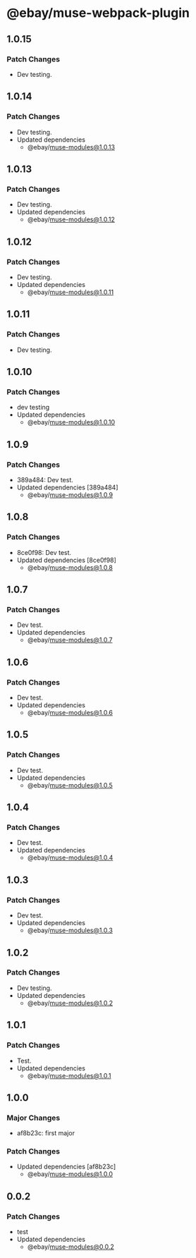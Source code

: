 # @ebay/muse-webpack-plugin

## 1.0.15

### Patch Changes

- Dev testing.

## 1.0.14

### Patch Changes

- Dev testing.
- Updated dependencies
  - @ebay/muse-modules@1.0.13

## 1.0.13

### Patch Changes

- Dev testing.
- Updated dependencies
  - @ebay/muse-modules@1.0.12

## 1.0.12

### Patch Changes

- Dev testing.
- Updated dependencies
  - @ebay/muse-modules@1.0.11

## 1.0.11

### Patch Changes

- Dev testing.

## 1.0.10

### Patch Changes

- dev testing
- Updated dependencies
  - @ebay/muse-modules@1.0.10

## 1.0.9

### Patch Changes

- 389a484: Dev test.
- Updated dependencies [389a484]
  - @ebay/muse-modules@1.0.9

## 1.0.8

### Patch Changes

- 8ce0f98: Dev test.
- Updated dependencies [8ce0f98]
  - @ebay/muse-modules@1.0.8

## 1.0.7

### Patch Changes

- Dev test.
- Updated dependencies
  - @ebay/muse-modules@1.0.7

## 1.0.6

### Patch Changes

- Dev test.
- Updated dependencies
  - @ebay/muse-modules@1.0.6

## 1.0.5

### Patch Changes

- Dev test.
- Updated dependencies
  - @ebay/muse-modules@1.0.5

## 1.0.4

### Patch Changes

- Dev test.
- Updated dependencies
  - @ebay/muse-modules@1.0.4

## 1.0.3

### Patch Changes

- Dev test.
- Updated dependencies
  - @ebay/muse-modules@1.0.3

## 1.0.2

### Patch Changes

- Dev testing.
- Updated dependencies
  - @ebay/muse-modules@1.0.2

## 1.0.1

### Patch Changes

- Test.
- Updated dependencies
  - @ebay/muse-modules@1.0.1

## 1.0.0

### Major Changes

- af8b23c: first major

### Patch Changes

- Updated dependencies [af8b23c]
  - @ebay/muse-modules@1.0.0

## 0.0.2

### Patch Changes

- test
- Updated dependencies
  - @ebay/muse-modules@0.0.2
